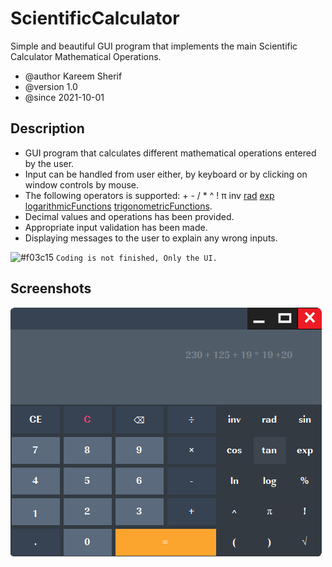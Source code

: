 # ScientificCalculator
Simple and beautiful GUI program that implements the main Scientific Calculator Mathematical Operations.
* @author Kareem Sherif
* @version 1.0
* @since 2021-10-01

## Description
- GUI program that calculates different mathematical operations entered by the user.
- Input can be handled from user either, by keyboard or by clicking on window controls by mouse.
- The following operators is supported: + - / * ^ ! π inv [rad](https://en.wikipedia.org/wiki/Radian) [exp](https://en.wikipedia.org/wiki/Exponential_function) [logarithmicFunctions](https://en.wikipedia.org/wiki/Logarithm) [trigonometricFunctions](https://en.wikipedia.org/wiki/Trigonometric_functions).
- Decimal values and operations has been provided.
- Appropriate input validation has been made.
- Displaying messages to the user to explain any wrong inputs.

![#f03c15](https://via.placeholder.com/15/f03c15/000000?text=+) `Coding is not finished, Only the UI.`

## Screenshots

![](Screenshots/ui_1.png)
